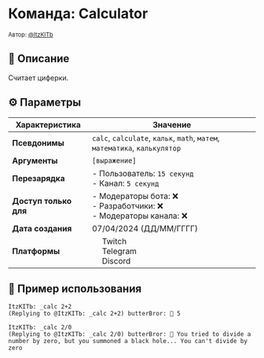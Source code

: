 # Команда: Calculator  
<sup>Автор: [@ItzKITb](twitch.tv/itzkitb)</sup>  

## 📝 Описание  
Считает циферки.  

## ⚙️ Параметры  
| Характеристика        | Значение                     |  
|-----------------------|------------------------------|  
| **Псевдонимы**        | `calc`, `calculate`, `кальк`, `math`, `матем`, `математика`, `калькулятор` |  
| **Аргументы**         | `[выражение]` |  
| **Перезарядка**       | - Пользователь: `15 секунд`<br>- Канал: `5 секунд` |  
| **Доступ только для** | - Модераторы бота: ❌<br>- Разработчики: ❌<br>- Модераторы канала: ❌ |  
| **Дата создания**     | 07/04/2024 (ДД/ММ/ГГГГ)      |  
| **Платформы**         | <img src="https://upload.wikimedia.org/wikipedia/commons/thumb/c/ce/Twitch_logo_2019.svg/512px-Twitch_logo_2019.svg.png" width="16"> Twitch<br><img src="https://upload.wikimedia.org/wikipedia/ru/thumb/8/83/Telegram_2019_Logo.svg/512px-Telegram_2019_Logo.svg.png" width="16"> Telegram<br><img src="https://upload.wikimedia.org/wikipedia/ru/thumb/b/b7/Discord_logo_svg.svg/675px-Discord_logo_svg.svg.png" width="16"> Discord |  

## 💬 Пример использования  
```
ItzKITЬ: _calc 2+2 
(Replying to @ItzKITЬ: _calc 2+2) butterBror: 🧮 5

ItzKITЬ: _calc 2/0 
(Replying to @ItzKITЬ: _calc 2/0) butterBror: 🌌 You tried to divide a number by zero, but you summoned a black hole... You can't divide by zero 
```